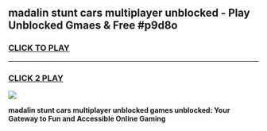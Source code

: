 
## madalin stunt cars multiplayer unblocked - Play Unblocked Gmaes & Free #p9d8o
<h3>
<a href="https://news.freeplayer.one?title=madalin_stunt_cars_multiplayer_unblocked&ref=26F">CLICK TO PLAY</a></h3>
<hr>

<h3>
<a href="https://news.freeplayer.one?title=madalin_stunt_cars_multiplayer_unblocked&ref=26F">CLICK 2 PLAY</a>
  
</h3>

<a href="https://news.freeplayer.one?title=madalin_stunt_cars_multiplayer_unblocked&ref=26F/"><img src="https://clearcache.store/games.png"></a>


**madalin stunt cars multiplayer unblocked games unblocked: Your Gateway to Fun and Accessible Online Gaming**
